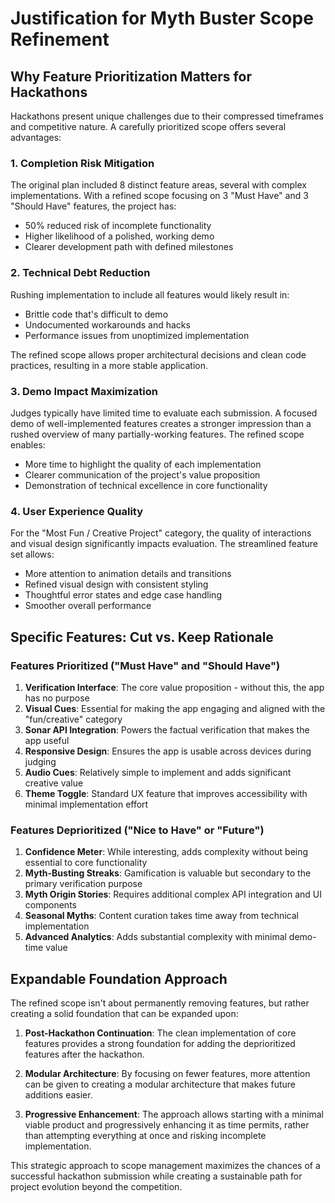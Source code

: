 # Justification for Myth Buster Scope Refinement

## Why Feature Prioritization Matters for Hackathons

Hackathons present unique challenges due to their compressed timeframes and competitive nature. A carefully prioritized scope offers several advantages:

### 1. Completion Risk Mitigation

The original plan included 8 distinct feature areas, several with complex implementations. With a refined scope focusing on 3 "Must Have" and 3 "Should Have" features, the project has:
- 50% reduced risk of incomplete functionality
- Higher likelihood of a polished, working demo
- Clearer development path with defined milestones

### 2. Technical Debt Reduction

Rushing implementation to include all features would likely result in:
- Brittle code that's difficult to demo
- Undocumented workarounds and hacks
- Performance issues from unoptimized implementation

The refined scope allows proper architectural decisions and clean code practices, resulting in a more stable application.

### 3. Demo Impact Maximization

Judges typically have limited time to evaluate each submission. A focused demo of well-implemented features creates a stronger impression than a rushed overview of many partially-working features. The refined scope enables:
- More time to highlight the quality of each implementation
- Clearer communication of the project's value proposition
- Demonstration of technical excellence in core functionality

### 4. User Experience Quality

For the "Most Fun / Creative Project" category, the quality of interactions and visual design significantly impacts evaluation. The streamlined feature set allows:
- More attention to animation details and transitions
- Refined visual design with consistent styling
- Thoughtful error states and edge case handling
- Smoother overall performance

## Specific Features: Cut vs. Keep Rationale

### Features Prioritized ("Must Have" and "Should Have")

1. **Verification Interface**: The core value proposition - without this, the app has no purpose
2. **Visual Cues**: Essential for making the app engaging and aligned with the "fun/creative" category
3. **Sonar API Integration**: Powers the factual verification that makes the app useful
4. **Responsive Design**: Ensures the app is usable across devices during judging
5. **Audio Cues**: Relatively simple to implement and adds significant creative value
6. **Theme Toggle**: Standard UX feature that improves accessibility with minimal implementation effort

### Features Deprioritized ("Nice to Have" or "Future")

1. **Confidence Meter**: While interesting, adds complexity without being essential to core functionality
2. **Myth-Busting Streaks**: Gamification is valuable but secondary to the primary verification purpose
3. **Myth Origin Stories**: Requires additional complex API integration and UI components
4. **Seasonal Myths**: Content curation takes time away from technical implementation
5. **Advanced Analytics**: Adds substantial complexity with minimal demo-time value

## Expandable Foundation Approach

The refined scope isn't about permanently removing features, but rather creating a solid foundation that can be expanded upon:

1. **Post-Hackathon Continuation**: The clean implementation of core features provides a strong foundation for adding the deprioritized features after the hackathon.

2. **Modular Architecture**: By focusing on fewer features, more attention can be given to creating a modular architecture that makes future additions easier.

3. **Progressive Enhancement**: The approach allows starting with a minimal viable product and progressively enhancing it as time permits, rather than attempting everything at once and risking incomplete implementation.

This strategic approach to scope management maximizes the chances of a successful hackathon submission while creating a sustainable path for project evolution beyond the competition.